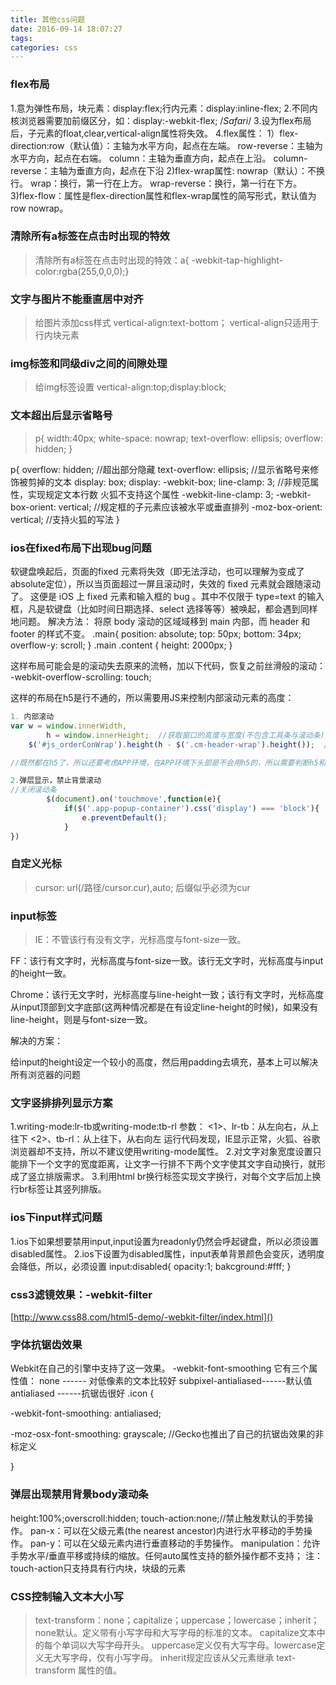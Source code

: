 ```yaml
---
title: 其他css问题
date: 2016-09-14 18:07:27
tags:
categories: css
---
```


### flex布局
1.意为弹性布局，块元素：display:flex;行内元素：display:inline-flex;
2.不同内核浏览器需要加前缀区分，如：display:-webkit-flex; /*Safari*/ 
3.设为flex布局后，子元素的float,clear,vertical-align属性将失效。
4.flex属性：
1）flex-direction:row（默认值）：主轴为水平方向，起点在左端。
                  row-reverse：主轴为水平方向，起点在右端。
                  column：主轴为垂直方向，起点在上沿。
                  column-reverse：主轴为垂直方向，起点在下沿
2)flex-wrap属性: nowrap（默认）：不换行。
                wrap：换行，第一行在上方。
                wrap-reverse：换行，第一行在下方。
3)flex-flow：属性是flex-direction属性和flex-wrap属性的简写形式，默认值为row nowrap。

### 清除所有a标签在点击时出现的特效
> 清除所有a标签在点击时出现的特效：a{ -webkit-tap-highlight-color:rgba(255,0,0,0);}

### 文字与图片不能垂直居中对齐
> 给图片添加css样式
vertical-align:text-bottom；
vertical-align只适用于行内块元素

### img标签和同级div之间的间隙处理
> 给img标签设置 vertical-align:top;display:block;

### 文本超出后显示省略号
> p{
   width:40px;
   white-space: nowrap;
   text-overflow: ellipsis;
   overflow: hidden;
}

p{
    overflow: hidden;                //超出部分隐藏
    text-overflow: ellipsis;         //显示省略号来修饰被剪掉的文本
    display: box;
    display: -webkit-box;
    line-clamp: 3;                     //非规范属性，实现规定文本行数      火狐不支持这个属性
    -webkit-line-clamp: 3;
    -webkit-box-orient: vertical;    //规定框的子元素应该被水平或垂直排列
    -moz-box-orient: vertical;        //支持火狐的写法
} 

### ios在fixed布局下出现bug问题
软键盘唤起后，页面的fixed 元素将失效（即无法浮动，也可以理解为变成了absolute定位），所以当页面超过一屏且滚动时，失效的 fixed 元素就会跟随滚动了。
这便是 iOS 上 fixed 元素和输入框的 bug 。其中不仅限于 type=text 的输入框，凡是软键盘（比如时间日期选择、select 选择等等）被唤起，都会遇到同样地问题。
解决方法：
    将原 body 滚动的区域域移到 main 内部，而 header 和footer 的样式不变。
.main{
    position: absolute;
    top: 50px;
    bottom: 34px;
    overflow-y: scroll;
}
.main  .content {
    height: 2000px;
}

这样布局可能会是的滚动失去原来的流畅，加以下代码，恢复之前丝滑般的滚动：
    -webkit-overflow-scrolling: touch;

这样的布局在h5是行不通的，所以需要用JS来控制内部滚动元素的高度：
```javascript
1. 内部滚动
var w = window.innerWidth,
        h = window.innerHeight;  //获取窗口的高度与宽度(不包含工具条与滚动条):
    $('#js_orderConWrap').height(h - $('.cm-header-wrap').height());  //内部元素的高度 = 窗口高度 - 头部或底部的高度(如果有)

//既然都在h5了，所以还要考虑APP环境，在APP环境下头部是不会用h5的，所以需要判断h5和APP环境；

2.弹层显示，禁止背景滚动
//关闭滚动条
        $(document).on('touchmove',function(e){
            if($('.app-popup-container').css('display') === 'block'){
                e.preventDefault();
            }
})
```
### 自定义光标
> cursor: url(/路径/cursor.cur),auto;        后缀似乎必须为cur

### input标签
> IE：不管该行有没有文字，光标高度与font-size一致。

FF：该行有文字时，光标高度与font-size一致。该行无文字时，光标高度与input的height一致。

Chrome：该行无文字时，光标高度与line-height一致；该行有文字时，光标高度从input顶部到文字底部(这两种情况都是在有设定line-height的时候)，如果没有line-height，则是与font-size一致。

解决的方案：

给input的height设定一个较小的高度，然后用padding去填充，基本上可以解决所有浏览器的问题

### 文字竖排排列显示方案
1.writing-mode:lr-tb或writing-mode:tb-rl
  参数：
	<1>、lr-tb：从左向右，从上往下
	<2>、tb-rl：从上往下，从右向左
	运行代码发现，IE显示正常，火狐、谷歌浏览器却不支持，所以不建议使用writing-mode属性。
2.对文字对象宽度设置只能排下一个文字的宽度距离，让文字一行排不下两个文字使其文字自动换行，就形成了竖立排版需求。
3.利用html br换行标签实现文字换行，对每个文字后加上换行br标签让其竖列排版。

### ios下input样式问题
1.ios下如果想要禁用input,input设置为readonly仍然会呼起键盘，所以必须设置disabled属性。
2.ios下设置为disabled属性，input表单背景颜色会变灰，透明度会降低，所以，必须设置
	input:disabled{
       opacity:1;
       bakcground:#fff;
	}

### css3滤镜效果：-webkit-filter
[http://www.css88.com/html5-demo/-webkit-filter/index.html]()

### 字体抗锯齿效果
Webkit在自己的引擎中支持了这一效果。
-webkit-font-smoothing
它有三个属性值：
none ------ 对低像素的文本比较好
subpixel-antialiased------默认值
antialiased ------抗锯齿很好 
.icon {

-webkit-font-smoothing: antialiased;

-moz-osx-font-smoothing: grayscale;  //Gecko也推出了自己的抗锯齿效果的非标定义

}

### 弹层出现禁用背景body滚动条
height:100%;overscroll:hidden;
touch-action:none;//禁止触发默认的手势操作。
pan-x：可以在父级元素(the nearest ancestor)内进行水平移动的手势操作。
pan-y：可以在父级元素内进行垂直移动的手势操作。
manipulation：允许手势水平/垂直平移或持续的缩放。任何auto属性支持的额外操作都不支持；
注：touch-action只支持具有行内块，块级的元素

### CSS控制输入文本大小写
> text-transform：none；capitalize；uppercase；lowercase；inherit；
>none默认。定义带有小写字母和大写字母的标准的文本。
capitalize文本中的每个单词以大写字母开头。
uppercase定义仅有大写字母。lowercase定义无大写字母，仅有小写字母。
inherit规定应该从父元素继承 text-transform 属性的值。
